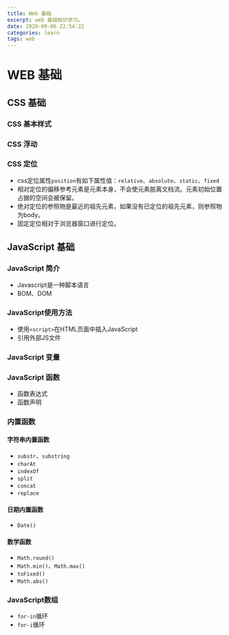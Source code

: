 ```yaml
---
title: Web 基础
excerpt: web 基础知识学习。
date: 2020-09-06 22:54:22
categories: learn
tags: web
---
```


# WEB 基础

## CSS 基础

### CSS 基本样式

### CSS 浮动

### CSS 定位

* css定位属性`position`有如下属性值：`relative`、`absolute`、`static`、`fixed`
* 相对定位的偏移参考元素是元素本身，不会使元素脱离文档流。元素初始位置占据的空间会被保留。
* 绝对定位的参照物是最近的祖先元素，如果没有已定位的祖先元素，则参照物为body。
* 固定定位相对于浏览器窗口进行定位。

## JavaScript 基础

### JavaScript 简介

* Javascript是一种脚本语言
* BOM、DOM

### JavaScript使用方法

* 使用`<script>`在HTML页面中插入JavaScript
* 引用外部JS文件

### JavaScript 变量

### JavaScript 函数

* 函数表达式
* 函数声明

### 内置函数

#### 字符串内置函数

* `substr`、`substring`
* `charAt`
* `indexOf`
* `split`
* `concat`
* `replace`

#### 日期内置函数

* `Date()`

#### 数学函数

* `Math.round()`
* `Math.min()`、`Math.max()`
* `toFixed()`
* `Math.abs()`

### JavaScript数组

* `for-in`循环
* `for-i`循环